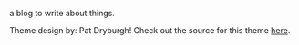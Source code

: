 a blog to write about things.

Theme design by: Pat Dryburgh! Check out the source for this theme [here](https://github.com/patdryburgh/hitchens).
